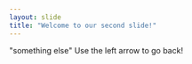```yaml
---
layout: slide
title: "Welcome to our second slide!"
---
```

"something else"
Use the left arrow to go back!
